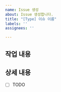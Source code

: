 ```yaml
---
name: Issue 생성
about: Issue 생성합니다.
title: "[Type] 이슈 이름"
labels: ''
assignees: ''

---
```


## 작업 내용
> <!-- 진행할 작업 내용에 대해 설명해주세요. -->

## 상세 내용
- [ ] TODO
